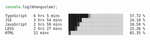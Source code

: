 ```js
console.log(khanguslee);
```

<!--START_SECTION:waka-->
```text
TypeScript   6 hrs 5 mins    █████████▒░░░░░░░░░░░░░░░   37.72 % 
JSX          3 hrs 54 mins   ██████░░░░░░░░░░░░░░░░░░░   24.18 % 
JavaScript   2 hrs 59 mins   ████▓░░░░░░░░░░░░░░░░░░░░   18.59 % 
LESS         2 hrs 27 mins   ███▓░░░░░░░░░░░░░░░░░░░░░   15.26 % 
HTML         22 mins         ▓░░░░░░░░░░░░░░░░░░░░░░░░   02.35 % 
```
<!--END_SECTION:waka-->

<!--
**khanguslee/khanguslee** is a ✨ _special_ ✨ repository because its `README.md` (this file) appears on your GitHub profile.

Here are some ideas to get you started:

- 🔭 I’m currently working on ...
- 🌱 I’m currently learning ...
- 👯 I’m looking to collaborate on ...
- 🤔 I’m looking for help with ...
- 💬 Ask me about ...
- 📫 How to reach me: ...
- 😄 Pronouns: ...
- ⚡ Fun fact: ...
-->
